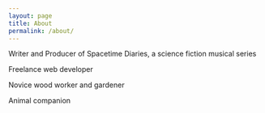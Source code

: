 ```yaml
---
layout: page
title: About
permalink: /about/
---
```


Writer and Producer of Spacetime Diaries, a science fiction musical series

Freelance web developer

Novice wood worker and gardener

Animal companion
